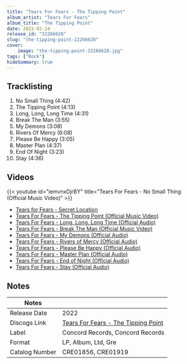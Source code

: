 ```yaml
---
title: "Tears For Fears - The Tipping Point"
album_artist: "Tears For Fears"
album_title: "The Tipping Point"
date: 2022-02-24
release_id: "22266628"
slug: "the-tipping-point-22266628"
cover:
    image: "the-tipping-point-22266628.jpg"
tags: ["Rock"]
hideSummary: true
---
```


## Tracklisting
1. No Small Thing (4:42)
2. The Tipping Point (4:13)
3. Long, Long, Long Time (4:31)
4. Break The Man (3:55)
5. My Demons (3:08)
6. Rivers Of Mercy (6:08)
7. Please Be Happy (3:05)
8. Master Plan (4:37)
9. End Of Night (3:23)
10. Stay (4:36)

## Videos
{{< youtube id="iemvnxDjrBY" title="Tears For Fears - No Small Thing (Official Music Video)" >}}
- [Tears for Fears -  Secret Location](https://www.youtube.com/watch?v=zcADdqgCt-0)
- [Tears For Fears - The Tipping Point (Official Music Video)](https://www.youtube.com/watch?v=yUp-ujO979U)
- [Tears For Fears - Long, Long, Long Time (Official Audio)](https://www.youtube.com/watch?v=gxqt_OnR3Qc)
- [Tears For Fears - Break The Man (Official Music Video)](https://www.youtube.com/watch?v=zAwFd1wz_-Y)
- [Tears For Fears - My Demons (Official Audio)](https://www.youtube.com/watch?v=kuGskQtnyh8)
- [Tears For Fears - Rivers of Mercy (Official Audio)](https://www.youtube.com/watch?v=Oc7whFL5UEk)
- [Tears For Fears - Please Be Happy (Official Audio)](https://www.youtube.com/watch?v=kINUsOD1rk0)
- [Tears For Fears - Master Plan (Official Audio)](https://www.youtube.com/watch?v=Jx2UQzbQDPw)
- [Tears For Fears - End of Night (Official Audio)](https://www.youtube.com/watch?v=AixmRjSWNZ4)
- [Tears For Fears - Stay (Official Audio)](https://www.youtube.com/watch?v=O78aZm3cMm8)

## Notes

| Notes          |             |
| ---------------| ----------- |
| Release Date   | 2022 |
| Discogs Link   | [Tears For Fears - The Tipping Point](https://www.discogs.com/release/22266628) |
| Label          | Concord Records, Concord Records |
| Format         | LP, Album, Ltd, Gre |
| Catalog Number | CRE01856, CRE01919 |

